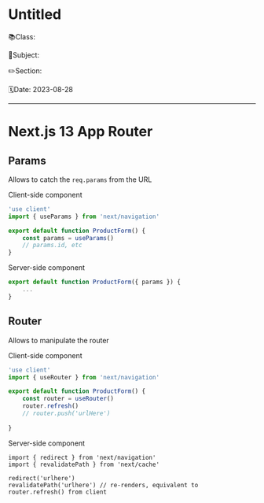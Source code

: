 # Untitled

📚Class: 

📘Subject: <a href="https://github.com/lamula21/cheat-sheets/blob/main/"></a>

✏️Section: 

🗓️Date: 2023-08-28

---

# Next.js 13 App Router
## Params

Allows to catch the `req.params` from the URL

Client-side component
```jsx
'use client'
import { useParams } from 'next/navigation'

export default function ProductForm() {
	const params = useParams()
	// params.id, etc
}
```

Server-side component
```jsx
export default function ProductForm({ params }) {
	...
}
```

## Router

Allows to manipulate the router

Client-side component
```jsx
'use client'
import { useRouter } from 'next/navigation'

export default function ProductForm() {
	const router = useRouter()
	router.refresh()
	// router.push('urlHere')
	
}
```

Server-side component
```tsx
import { redirect } from 'next/navigation'
import { revalidatePath } from 'next/cache'

redirect('urlhere')
revalidatePath('urlhere') // re-renders, equivalent to router.refresh() from client
```